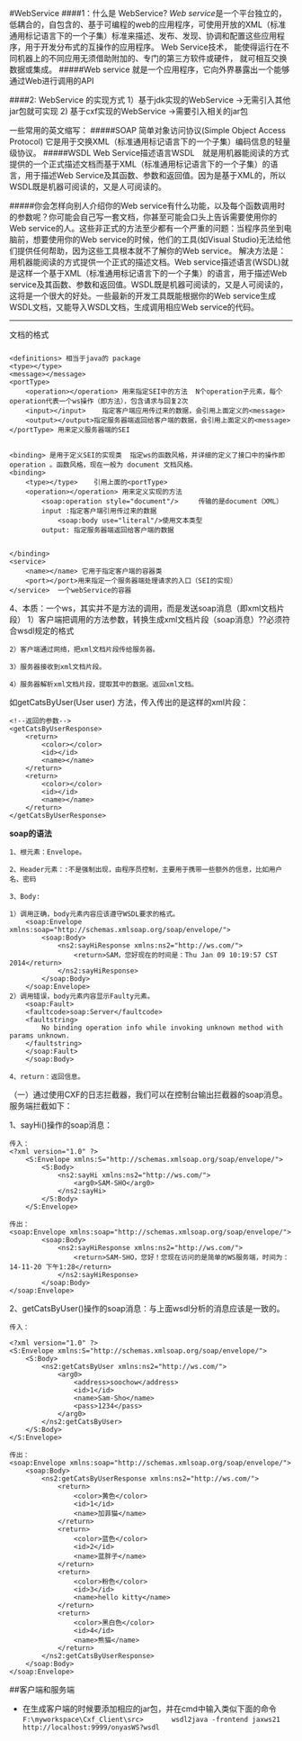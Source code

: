 #WebService
####1：什么是 WebService?
*Web service*是一个平台独立的，低耦合的，自包含的、基于可编程的web的应用程序，可使用开放的XML（标准通用标记语言下的一个子集）标准来描述、发布、发现、协调和配置这些应用程序，用于开发分布式的互操作的应用程序。
Web Service技术， 能使得运行在不同机器上的不同应用无须借助附加的、专门的第三方软件或硬件， 就可相互交换数据或集成。
#####Web service 就是一个应用程序，它向外界暴露出一个能够通过Web进行调用的API
 
####2: WebService 的实现方式
        1）基于jdk实现的WebService
            ->无需引入其他jar包就可实现
        2) 基于cxf实现的WebService
            ->需要引入相关的jar包
 
一些常用的英文缩写：
#####SOAP
简单对象访问协议(Simple Object Access Protocol) 它是用于交换XML（标准通用标记语言下的一个子集）编码信息的轻量级协议。
#####WSDL
Web Service描述语言WSDL　就是用机器能阅读的方式提供的一个正式描述文档而基于XML（标准通用标记语言下的一个子集）的语言，用于描述Web Service及其函数、参数和返回值。因为是基于XML的，所以WSDL既是机器可阅读的，又是人可阅读的。
 
#####你会怎样向别人介绍你的Web service有什么功能，以及每个函数调用时的参数呢？你可能会自己写一套文档，你甚至可能会口头上告诉需要使用你的Web service的人。这些非正式的方法至少都有一个严重的问题：当程序员坐到电脑前，想要使用你的Web service的时候，他们的工具(如Visual Studio)无法给他们提供任何帮助，因为这些工具根本就不了解你的Web service。
解决方法是：用机器能阅读的方式提供一个正式的描述文档。Web service描述语言(WSDL)就是这样一个基于XML（标准通用标记语言下的一个子集）的语言，用于描述Web service及其函数、参数和返回值。WSDL既是机器可阅读的，又是人可阅读的，这将是一个很大的好处。一些最新的开发工具既能根据你的Web service生成WSDL文档，又能导入WSDL文档，生成调用相应Web service的代码。
 
 
 
 
 
 
------
 
文档的格式
###
    <definitions> 相当于java的 package   
    <type></type>
    <message></message>
    <portType>
        <operation></operation> 用来指定SEI中的方法  N个operation子元素，每个operation代表一个ws操作（即方法），包含请求与回复2次
        <input></input>    指定客户端应用传过来的数据，会引用上面定义的<message>
        <output></output>指定服务器端返回给客户端的数据，会引用上面定义的<message>
    </portType> 用来定义服务器端的SEI
 
 
    <binding> 是用于定义SEI的实现类  指定ws的函数风格，并详细的定义了接口中的操作即 operation 。函数风格，现在一般为 document 文档风格。
    <binding>
        <type></type>    引用上面的<portType>
        <operation></operation> 用来定义实现的方法
            <soap:operation style="document"/>     传输的是document（XML）
            input :指定客户端引用传过来的数据
                <soap:body use="literal"/>使用文本类型
            output: 指定服务器端返回给客户端的数据
 
 
    </binding>
    <service>
        <name></name> 它用于指定客户端的容器类
        <port></port>用来指定一个服务器端处理请求的入口（SEI的实现）
    </service>  一个webService的容器
</definitions>
 

 
 
4、本质：一个ws，其实并不是方法的调用，而是发送soap消息（即xml文档片段）
    1）客户端把调用的方法参数，转换生成xml文档片段（soap消息）??必须符合wsdl规定的格式
 
    2）客户端通过网络，把xml文档片段传给服务器。
 
    3）服务器接收到xml文档片段。
 
    4）服务器解析xml文档片段，提取其中的数据。返回xml文档。
 
如getCatsByUser(User user) 方法，传入传出的是这样的xml片段：
    <!--传入的参数-->
    <getCatsByUser>
        <arg0>
            <address></address>
            <id></id>
            <name></name>
            <pass></pass>
        </arg0>
    </getCatsByUser>
 
    <!--返回的参数-->
    <getCatsByUserResponse>
        <return>
            <color></color>
            <id></id>
            <name></name>
        </return>
        <return>
            <color></color>
            <id></id>
            <name></name>
        </return>
    </getCatsByUserResponse>
 
 
 
**soap的语法**
 
    1、根元素：Envelope。
 
    2、Header元素：:不是强制出现，由程序员控制，主要用于携带一些额外的信息，比如用户名、密码
 
    3、Body:
 
    1）调用正确，body元素内容应该遵守WSDL要求的格式。
        <soap:Envelope xmlns:soap="http://schemas.xmlsoap.org/soap/envelope/">
            <soap:Body>
                <ns2:sayHiResponse xmlns:ns2="http://ws.com/">
                    <return>SAM，您好现在的时间是：Thu Jan 09 10:19:57 CST 2014</return>
                </ns2:sayHiResponse>
            </soap:Body>
        </soap:Envelope>
    2）调用错误，body元素内容显示Faulty元素。
        <soap:Fault>
        <faultcode>soap:Server</faultcode>
        <faultstring>
            No binding operation info while invoking unknown method with params unknown.
        </faultstring>
        </soap:Fault>
        </soap:Body>
 
    4、return：返回信息。
 
 
 
 
 
（一）通过使用CXF的日志拦截器，我们可以在控制台输出拦截器的soap消息。服务端拦截如下：
 
1、sayHi()操作的soap消息：
 
 
    传入：
    <?xml version="1.0" ?>
        <S:Envelope xmlns:S="http://schemas.xmlsoap.org/soap/envelope/">
            <S:Body>
                <ns2:sayHi xmlns:ns2="http://ws.com/">
                    <arg0>SAM-SHO</arg0>
                </ns2:sayHi>
            </S:Body>
        </S:Envelope>
 
    传出：
    <soap:Envelope xmlns:soap="http://schemas.xmlsoap.org/soap/envelope/">
            <soap:Body>
                <ns2:sayHiResponse xmlns:ns2="http://ws.com/">
                    <return>SAM-SHO，您好！您现在访问的是简单的WS服务端，时间为：14-11-20 下午1:28</return>
                </ns2:sayHiResponse>
            </soap:Body>
    </soap:Envelope>
 
 
2、getCatsByUser()操作的soap消息：与上面wsdl分析的消息应该是一致的。
 
    传入：
 
    <?xml version="1.0" ?>
    <S:Envelope xmlns:S="http://schemas.xmlsoap.org/soap/envelope/">
        <S:Body>
            <ns2:getCatsByUser xmlns:ns2="http://ws.com/">
                <arg0>
                    <address>soochow</address>
                    <id>1</id>
                    <name>Sam-Sho</name>
                    <pass>1234</pass>
                </arg0>
            </ns2:getCatsByUser>
        </S:Body>
    </S:Envelope>
 
    传出：
    <soap:Envelope xmlns:soap="http://schemas.xmlsoap.org/soap/envelope/">
        <soap:Body>
            <ns2:getCatsByUserResponse xmlns:ns2="http://ws.com/">
                <return>
                    <color>黄色</color>
                    <id>1</id>
                    <name>加菲猫</name>
                </return>
                <return>
                    <color>蓝色</color>
                    <id>2</id>
                    <name>蓝胖子</name>
                </return>
                <return>
                    <color>粉色</color>
                    <id>3</id>
                    <name>hello kitty</name>
                </return>
                <return>
                    <color>黑白色</color>
                    <id>4</id>
                    <name>熊猫</name>
                </return>
            </ns2:getCatsByUserResponse>
        </soap:Body>
    </soap:Envelope>

##客户端和服务端
* 在生成客户端的时候要添加相应的jar包，并在cmd中输入类似下面的命令
`F:\myworkspace\Cxf_Client\src>       wsdl2java -frontend jaxws21 http://localhost:9999/onyasWS?wsdl`

 